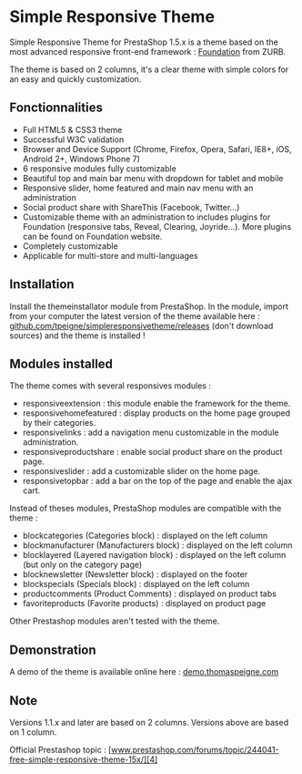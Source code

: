 Simple Responsive Theme
=======================

Simple Responsive Theme for PrestaShop 1.5.x is a theme based on the most advanced responsive front-end framework : [Foundation][1] from ZURB.

The theme is based on 2 columns, it's a clear theme with simple colors for an easy and quickly customization.

Fonctionnalities
----------------

* Full HTML5 & CSS3 theme
* Successful W3C validation
* Browser and Device Support (Chrome, Firefox, Opera, Safari, IE8+, iOS, Android 2+, Windows Phone 7)
* 6 responsive modules fully customizable
* Beautiful top and main bar menu with dropdown for tablet and mobile
* Responsive slider, home featured and main nav menu with an administration
* Social product share with ShareThis (Facebook, Twitter...)
* Customizable theme with an administration to includes plugins for Foundation (responsive tabs, Reveal, Clearing, Joyride...). More plugins can be found on Foundation website.
* Completely customizable
* Applicable for multi-store and multi-languages

Installation
------------

Install the themeinstallator module from PrestaShop. In the module, import from your computer the latest version of the theme available here : [github.com/tpeigne/simpleresponsivetheme/releases][2] (don't download sources) and the theme is installed !

Modules installed
------------

The theme comes with several responsives modules :
* responsiveextension : this module enable the framework for the theme.
* responsivehomefeatured : display products on the home page grouped by their categories.
* responsivelinks : add a navigation menu customizable in the module administration.
* responsiveproductshare : enable social product share on the product page.
* responsiveslider : add a customizable slider on the home page.
* responsivetopbar : add a bar on the top of the page and enable the ajax cart.

Instead of theses modules, PrestaShop modules are compatible with the theme :
* blockcategories (Categories block) : displayed on the left column
* blockmanufacturer (Manufacturers block) : displayed on the left column
* blocklayered (Layered navigation block) : displayed on the left column (but only on the category page)
* blocknewsletter (Newsletter block) : displayed on the footer
* blockspecials (Specials block) : displayed on the left column
* productcomments (Product Comments) : displayed on product tabs
* favoriteproducts (Favorite products) : displayed on product page

Other Prestashop modules aren't tested with the theme.

Demonstration
-------------

A demo of the theme is available online here : [demo.thomaspeigne.com][3]

Note
-------------

Versions 1.1.x and later are based on 2 columns. Versions above are based on 1 column.

Official Prestashop topic : [www.prestashop.com/forums/topic/244041-free-simple-responsive-theme-15x/][4]

[1]: http://foundation.zurb.com/
[2]: https://github.com/tpeigne/simpleresponsivetheme/releases
[3]: http://demo.thomaspeigne.com/
[4]: http://www.prestashop.com/forums/topic/244041-free-simple-responsive-theme-15x/
